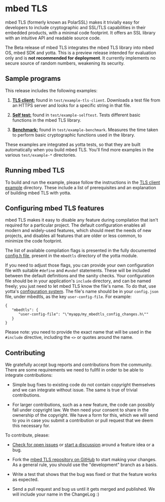 # mbed TLS

mbed TLS (formerly known as PolarSSL) makes it trivially easy for developers to include cryptographic and SSL/TLS capabilities in their embedded products, with a minimal code footprint. It offers an SSL library with an intuitive API and readable source code.

The Beta release of mbed TLS integrates the mbed TLS library into mbed OS, mbed SDK and yotta. This is a preview release intended for evaluation only and is **not recommended for deployment**. It currently implements no secure source of random numbers, weakening its security.

## Sample programs

This release includes the following examples:

1. [**TLS client:**](https://github.com/ARMmbed/mbedtls/blob/development/yotta/data/example-tls-client) found in `test/example-tls-client`. Downloads a test file from an HTTPS server and looks for a specific string in that file.

2. [**Self test:**](https://github.com/ARMmbed/mbedtls/blob/development/yotta/data/example-selftest) found in `test/example-selftest`. Tests different basic functions in the mbed TLS library.

3. [**Benchmark:**](https://github.com/ARMmbed/mbedtls/blob/development/yotta/data/example-benchmark) found in `test/example-benchmark`. Measures the time taken to perform basic cryptographic functions used in the library.

These examples are integrated as yotta tests, so that they are built automatically when you build mbed TLS. You'll find more examples in the various `test/example-*` directories.

## Running mbed TLS

To build and run the example, please follow the instructions in the [TLS client example](https://github.com/ARMmbed/mbedtls/blob/development/yotta/data/example-tls-client) directory. These include a list of prerequisites and an explanation of building mbed TLS with yotta.

## Configuring mbed TLS features

mbed TLS makes it easy to disable any feature during compilation that isn't required for a particular project. The default configuration enables all modern and widely-used features, which should meet the needs of new projects, and disables all features that are older or less common, to minimize the code footprint. 

The list of available compilation flags is presented in the fully documented [config.h file](https://github.com/ARMmbed/mbedtls/blob/development/include/mbedtls/config.h), present in the `mbedtls` directory of the yotta module.

If you need to adjust those flags, you can provide your own configuration file with suitable `#define` and `#undef` statements. These will be included between the default definitions and the sanity checks. Your configuration file should be in your application's `include` directory, and can be named freely; you just need to let mbed TLS know the file's name. To do that, use yotta's [configuration system](http://docs.yottabuild.org/reference/config.html). The file's name should be in your `config.json` file, under mbedtls, as the key `user-config-file`. For example:

    {
       "mbedtls": {
          "user-config-file": "\"myapp/my_mbedtls_config_changes.h\""
       }
    }

Please note: you need to provide the exact name that will be used in the `#include` directive, including the `<>` or quotes around the name.

## Contributing

We gratefully accept bug reports and contributions from the community. There are some requirements we need to fullfil in order to be able to integrate contributions:

* Simple bug fixes to existing code do not contain copyright themselves and we can integrate without issue. The same is true of trivial contributions.

* For larger contributions, such as a new feature, the code can possibly fall under copyright law. We then need your consent to share in the ownership of the copyright. We have a form for this, which we will send to you in case you submit a contribution or pull request that we deem this necessary for.

To contribute, please:

* [Check for open issues](https://github.com/ARMmbed/mbedtls/issues) or [start a discussion](https://tls.mbed.org/discussions) around a feature idea or a bug.

* Fork the [mbed TLS repository on GitHub](https://github.com/ARMmbed/mbedtls) to start making your changes. As a general rule, you should use the "development" branch as a basis.

* Write a test that shows that the bug was fixed or that the feature works as expected.

* Send a pull request and bug us until it gets merged and published. We will include your name in the ChangeLog :)
